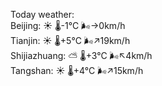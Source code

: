 Today weather:  
Beijing: ☀️ 🌡️-1°C 🌬️→0km/h  
Tianjin: ☀️ 🌡️+5°C 🌬️↗19km/h  
Shijiazhuang: ⛅️  🌡️+3°C 🌬️↖4km/h  
Tangshan: ☀️ 🌡️+4°C 🌬️↗15km/h  
